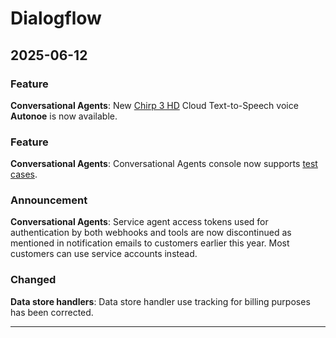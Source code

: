 # Dialogflow

## 2025-06-12

### Feature

**Conversational Agents**: New [Chirp 3 HD](https://cloud.google.com/text-to-speech/docs/chirp3-hd) Cloud Text-to-Speech voice **Autonoe** is now available.

### Feature

**Conversational Agents**: Conversational Agents console now supports [test cases](https://cloud.google.com/dialogflow/cx/docs/concept/test-case).

### Announcement

**Conversational Agents**: Service agent access tokens used for authentication by both webhooks and tools are now discontinued as mentioned in notification emails to customers earlier this year. Most customers can use service accounts instead.

### Changed

**Data store handlers**: Data store handler use tracking for billing purposes has been corrected.

---
